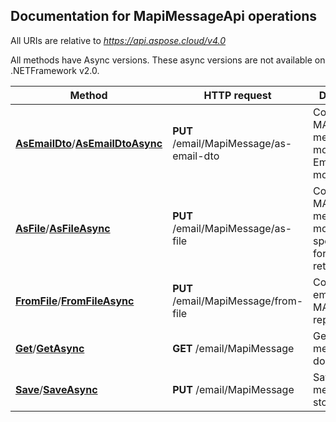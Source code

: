 
## Documentation for MapiMessageApi operations

All URIs are relative to *https://api.aspose.cloud/v4.0*

All methods have Async versions. These async versions are not available on .NETFramework v2.0.

Method | HTTP request | Description
------------- | ------------- | -------------
[**AsEmailDto**](MapiMessageApi.md#AsEmailDto)/[**AsEmailDtoAsync**](MapiMessageApi.md#AsEmailDtoAsync)| **PUT** /email/MapiMessage/as-email-dto| Converts MAPI message model to EmailDto model             
[**AsFile**](MapiMessageApi.md#AsFile)/[**AsFileAsync**](MapiMessageApi.md#AsFileAsync)| **PUT** /email/MapiMessage/as-file| Converts MAPI message model to specified format and returns as file.             
[**FromFile**](MapiMessageApi.md#FromFile)/[**FromFileAsync**](MapiMessageApi.md#FromFileAsync)| **PUT** /email/MapiMessage/from-file| Converts email file to a MAPI model representation             
[**Get**](MapiMessageApi.md#Get)/[**GetAsync**](MapiMessageApi.md#GetAsync)| **GET** /email/MapiMessage| Get MAPI message document.             
[**Save**](MapiMessageApi.md#Save)/[**SaveAsync**](MapiMessageApi.md#SaveAsync)| **PUT** /email/MapiMessage| Save MAPI message to storage.             



